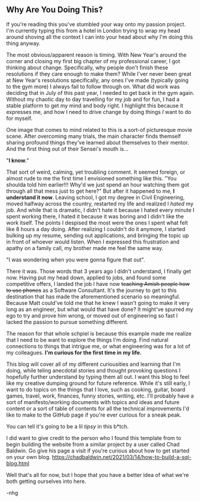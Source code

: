## Why Are You Doing This?

If you're reading this you've stumbled your way onto my passion project. I'm currently typing this from a hotel in London trying to wrap my head around shoving all the context I can into your head about why I'm doing this thing anyway.

The most obvious/apparent reason is timing. With New Year's around the corner and closing my first big chapter of my professional career, I got thinking about change. Specifically, why people don't finish these resolutions if they care enough to make them? While I'ver never been great at New Year's resolutions specifically, any ones I've made (typically going to the gym more) I always fail to follow through on. What did work was deciding that in July of this past year, I needed to get back in the gym again. Without my chaotic day to day travelling for my job and for fun, I had a stable platform to get my mind and body right. I highlight this because it expresses me, and how I need to drive change by doing things _I_ want to do for myself.

One image that comes to mind related to this is a sort-of picturesque movie scene. After overcoming many trials, the main character finds themself sharing profound things they've learned about themselves to their mentor. And the first thing out of their Sensei's mouth is...

"**I know.**"

That sort of weird, calming, yet troubling comment. It seemed foreign, or almost rude to me the first time I envisioned something like this. "You shoulda told him earlier!!! Why'd we just spend an hour watching them got through all that mess just to get here?" But after it happened to me, **I understand it now**. Leaving school, I got my degree in Civil Engineering, moved halfway across the country, restarted my life and realized I _hated_ my job. And while that is dramatic, I didn't hate it because I hated every minute I spent working there, I hated it because it was boring and I didn't like the work itself. The points I despised the most were the ones I spent what felt like 8 hours a day doing. After realizing I couldn't do it anymore, I started bulking up my resume, sending out applications, and bringing the topic up in front of whoever would listen. When I expressed this frustration and apathy on a family call, my brother made me feel the same way. 

"I was wondering when you were gonna figure that out". 

There it was. Those words that 3 years ago I didn't understand, I finally get now. Having put my head down, applied to jobs, and found some competitive offers, I landed the job I have now ~~teaching Amish people how to use phones~~ as a Software Consultant. It's the journey to get to this destination that has made the aforementioned scenario so meaningful. Because Matt could've told me that he knew I wasn't going to make it very long as an engineer, but what would that have done? It might've spurred my ego to try and prove him wrong, or moved out of engineering so fast I lacked the passion to pursue something different.

The reason for that whole schpiel is because this example made me realize that I need to be want to explore the things I'm doing. Find natural connections to things that intrigue me, or what engineering was for a lot of my colleagues. **I'm curious for the first time in my life.**

This blog will cover all of my different curiousities and learning that I'm doing, while teling anecdotal stories and thought provoking questions I hopefully further understand by typing them all out. I want this blog to feel like my creative dumping ground for future reference. While it's still early, I want to do topics on the things that I love, such as cooking, guitar, board games, travel, work, finances, funny stories, writing, etc. I'll probably have a sort of manifesto/working documents with topics and ideas and future content or a sort of table of contents for all the technical improvements I'd like to make to the GitHub page if you're ever curious for a sneak peak.

You can tell it's going to be a lil _tipsy_ in this b*tch. 

I did want to give credit to the person who I found this template from to begin building the website from a similar project by a user called Chad Baldwin. Go give his page a visit if you're curious about how to get started on your own blog.
https://chadbaldwin.net/2021/03/14/how-to-build-a-sql-blog.html

Well that's all for now, but I hope that you have a better idea of what we're both getting ourselves into here.

-nhg
